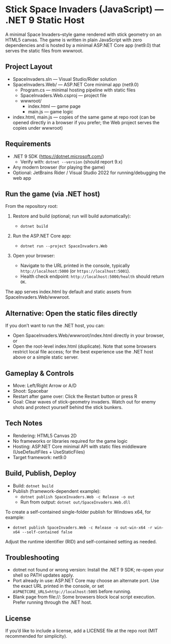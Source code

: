 # Stick Space Invaders (JavaScript) — .NET 9 Static Host

A minimal Space Invaders–style game rendered with stick geometry on an HTML5 canvas. The game is written in plain JavaScript with zero dependencies and is hosted by a minimal ASP.NET Core app (net9.0) that serves the static files from wwwroot.

## Project Layout

- SpaceInvaders.sln — Visual Studio/Rider solution
- SpaceInvaders.Web/ — ASP.NET Core minimal app (net9.0)
  - Program.cs — minimal hosting pipeline with static files
  - SpaceInvaders.Web.csproj — project file
  - wwwroot/
    - index.html — game page
    - main.js — game logic
- index.html, main.js — copies of the same game at repo root (can be opened directly in a browser if you prefer; the Web project serves the copies under wwwroot)

## Requirements

- .NET 9 SDK (https://dotnet.microsoft.com/)
  - Verify with: `dotnet --version` (should report 9.x)
- Any modern browser (for playing the game)
- Optional: JetBrains Rider / Visual Studio 2022 for running/debugging the web app

## Run the game (via .NET host)

From the repository root:

1) Restore and build (optional; run will build automatically):
   - `dotnet build`

2) Run the ASP.NET Core app:
   - `dotnet run --project SpaceInvaders.Web`

3) Open your browser:
   - Navigate to the URL printed in the console, typically `http://localhost:5000` (or `https://localhost:5001`).
   - Health check endpoint: `http://localhost:5000/health` should return `OK`.

The app serves index.html by default and static assets from SpaceInvaders.Web/wwwroot.

## Alternative: Open the static files directly

If you don’t want to run the .NET host, you can:
- Open SpaceInvaders.Web/wwwroot/index.html directly in your browser, or
- Open the root-level index.html (duplicate). Note that some browsers restrict local file access; for the best experience use the .NET host above or a simple static server.

## Gameplay & Controls

- Move: Left/Right Arrow or A/D
- Shoot: Spacebar
- Restart after game over: Click the Restart button or press R
- Goal: Clear waves of stick-geometry invaders. Watch out for enemy shots and protect yourself behind the stick bunkers.

## Tech Notes

- Rendering: HTML5 Canvas 2D
- No frameworks or libraries required for the game logic
- Hosting: ASP.NET Core minimal API with static files middleware (UseDefaultFiles + UseStaticFiles)
- Target framework: net9.0

## Build, Publish, Deploy

- Build: `dotnet build`
- Publish (framework-dependent example):
  - `dotnet publish SpaceInvaders.Web -c Release -o out`
  - Run from output: `dotnet out/SpaceInvaders.Web.dll`

To create a self-contained single-folder publish for Windows x64, for example:
- `dotnet publish SpaceInvaders.Web -c Release -o out-win-x64 -r win-x64 --self-contained false`

Adjust the runtime identifier (RID) and self-contained setting as needed.

## Troubleshooting

- dotnet not found or wrong version: Install the .NET 9 SDK; re-open your shell so PATH updates apply.
- Port already in use: ASP.NET Core may choose an alternate port. Use the exact URL printed in the console, or set `ASPNETCORE_URLS=http://localhost:5005` before running.
- Blank page from file://: Some browsers block local script execution. Prefer running through the .NET host.

## License

If you’d like to include a license, add a LICENSE file at the repo root (MIT recommended for simplicity).